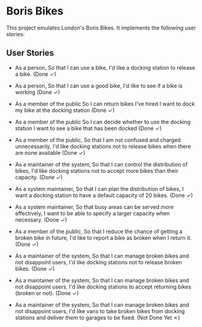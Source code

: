 # Boris Bikes 

This project emulates London's Boris Bikes. It implements the following user stories:

## User Stories

- As a person,
  So that I can use a bike,
  I'd like a docking station to release a bike. (Done ✓)

- As a person,
  So that I can use a good bike,
  I'd like to see if a bike is working (Done ✓)

- As a member of the public
  So I can return bikes I've hired
  I want to dock my bike at the docking station (Done ✓)

- As a member of the public
  So I can decide whether to use the docking station
  I want to see a bike that has been docked (Done ✓)

- As a member of the public,
  So that I am not confused and charged unnecessarily,
  I'd like docking stations not to release bikes when there are none available (Done ✓)

- As a maintainer of the system,
  So that I can control the distribution of bikes,
  I'd like docking stations not to accept more bikes than their capacity. (Done ✓)

- As a system maintainer,
  So that I can plan the distribution of bikes,
  I want a docking station to have a default capacity of 20 bikes. (Done ✓)

- As a system maintainer,
  So that busy areas can be served more effectively,
  I want to be able to specify a larger capacity when necessary. 
  (Done ✓)

- As a member of the public,
  So that I reduce the chance of getting a broken bike in future,
  I'd like to report a bike as broken when I return it. (Done ✓)

- As a maintainer of the system,
  So that I can manage broken bikes and not disappoint users,
  I'd like docking stations not to release broken bikes. (Done ✓)

- As a maintainer of the system,
  So that I can manage broken bikes and not disappoint users,
  I'd like docking stations to accept returning bikes (broken or not).
  (Done ✓)

- As a maintainer of the system,
  So that I can manage broken bikes and not disappoint users,
  I'd like vans to take broken bikes from docking stations and deliver them to garages to be fixed.
  (Not Done Yet ✗)